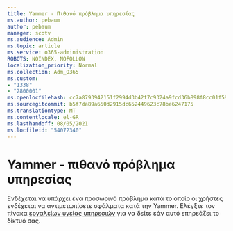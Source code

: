 ```yaml
---
title: Yammer - Πιθανό πρόβλημα υπηρεσίας
ms.author: pebaum
author: pebaum
manager: scotv
ms.audience: Admin
ms.topic: article
ms.service: o365-administration
ROBOTS: NOINDEX, NOFOLLOW
localization_priority: Normal
ms.collection: Adm_O365
ms.custom:
- "1338"
- "2800001"
ms.openlocfilehash: cc7a8793942151f2994d3b42f7c9324a9fcd36b898f8cc01f59538294a7b8dc8
ms.sourcegitcommit: b5f7da89a650d2915dc652449623c78be6247175
ms.translationtype: MT
ms.contentlocale: el-GR
ms.lasthandoff: 08/05/2021
ms.locfileid: "54072340"
---
```

# <a name="yammer---possible-service-issue"></a>Yammer - πιθανό πρόβλημα υπηρεσίας

Ενδέχεται να υπάρχει ένα προσωρινό πρόβλημα κατά το οποίο οι χρήστες ενδέχεται να αντιμετωπίσετε σφάλματα κατά την Yammer. Ελέγξτε τον πίνακα [εργαλείων υγείας υπηρεσιών](https://admin.microsoft.com/AdminPortal/Home#/servicehealth) για να δείτε εάν αυτό επηρεάζει το δίκτυό σας.
